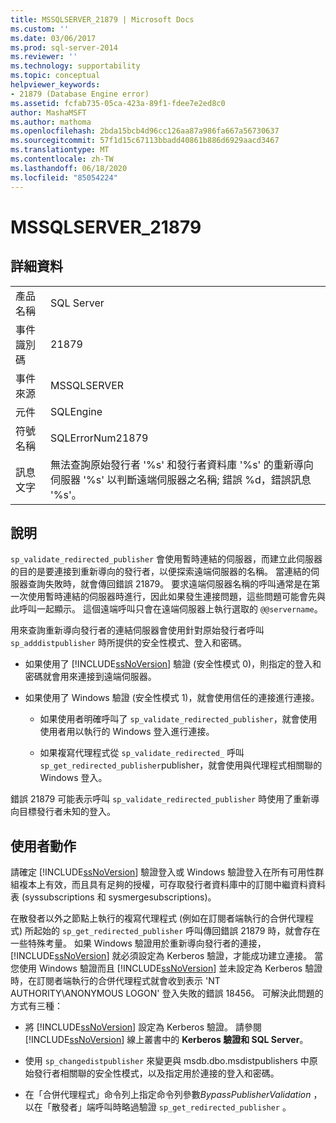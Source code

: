 ```yaml
---
title: MSSQLSERVER_21879 | Microsoft Docs
ms.custom: ''
ms.date: 03/06/2017
ms.prod: sql-server-2014
ms.reviewer: ''
ms.technology: supportability
ms.topic: conceptual
helpviewer_keywords:
- 21879 (Database Engine error)
ms.assetid: fcfab735-05ca-423a-89f1-fdee7e2ed8c0
author: MashaMSFT
ms.author: mathoma
ms.openlocfilehash: 2bda15bcb4d96cc126aa87a986fa667a56730637
ms.sourcegitcommit: 57f1d15c67113bbadd40861b886d6929aacd3467
ms.translationtype: MT
ms.contentlocale: zh-TW
ms.lasthandoff: 06/18/2020
ms.locfileid: "85054224"
---
```

# <a name="mssqlserver_21879"></a>MSSQLSERVER_21879
    
## <a name="details"></a>詳細資料  
  
|||  
|-|-|  
|產品名稱|SQL Server|  
|事件識別碼|21879|  
|事件來源|MSSQLSERVER|  
|元件|SQLEngine|  
|符號名稱|SQLErrorNum21879|  
|訊息文字|無法查詢原始發行者 '%s' 和發行者資料庫 '%s' 的重新導向伺服器 '%s' 以判斷遠端伺服器之名稱; 錯誤 %d，錯誤訊息 '%s'。|  
  
## <a name="explanation"></a>說明  
 `sp_validate_redirected_publisher` 會使用暫時連結的伺服器，而建立此伺服器的目的是要連接到重新導向的發行者，以便探索遠端伺服器的名稱。 當連結的伺服器查詢失敗時，就會傳回錯誤 21879。 要求遠端伺服器名稱的呼叫通常是在第一次使用暫時連結的伺服器時進行，因此如果發生連接問題，這些問題可能會先與此呼叫一起顯示。 這個遠端呼叫只會在遠端伺服器上執行選取的 `@@servername`。  
  
 用來查詢重新導向發行者的連結伺服器會使用針對原始發行者呼叫 `sp_adddistpublisher` 時所提供的安全性模式、登入和密碼。  
  
-   如果使用了 [!INCLUDE[ssNoVersion](../../includes/ssnoversion-md.md)] 驗證 (安全性模式 0)，則指定的登入和密碼就會用來連接到遠端伺服器。  
  
-   如果使用了 Windows 驗證 (安全性模式 1)，就會使用信任的連接進行連接。  
  
    -   如果使用者明確呼叫了 `sp_validate_redirected_publisher`，就會使用使用者用以執行的 Windows 登入進行連接。  
  
    -   如果複寫代理程式從 `sp_validate_redirected_` 呼叫 `sp_get_redirected_publisher`publisher，就會使用與代理程式相關聯的 Windows 登入。  
  
 錯誤 21879 可能表示呼叫 `sp_validate_redirected_publisher` 時使用了重新導向目標發行者未知的登入。  
  
## <a name="user-action"></a>使用者動作  
 請確定 [!INCLUDE[ssNoVersion](../../includes/ssnoversion-md.md)] 驗證登入或 Windows 驗證登入在所有可用性群組複本上有效，而且具有足夠的授權，可存取發行者資料庫中的訂閱中繼資料資料表 (syssubscriptions 和 sysmergesubscriptions)。  
  
 在散發者以外之節點上執行的複寫代理程式 (例如在訂閱者端執行的合併代理程式) 所起始的 `sp_get_redirected_publisher` 呼叫傳回錯誤 21879 時，就會存在一些特殊考量。 如果 Windows 驗證用於重新導向發行者的連接，[!INCLUDE[ssNoVersion](../../includes/ssnoversion-md.md)] 就必須設定為 Kerberos 驗證，才能成功建立連接。 當您使用 Windows 驗證而且 [!INCLUDE[ssNoVersion](../../includes/ssnoversion-md.md)] 並未設定為 Kerberos 驗證時，在訂閱者端執行的合併代理程式就會收到表示 'NT AUTHORITY\ANONYMOUS LOGON' 登入失敗的錯誤 18456。 可解決此問題的方式有三種：  
  
-   將 [!INCLUDE[ssNoVersion](../../includes/ssnoversion-md.md)] 設定為 Kerberos 驗證。 請參閱 [!INCLUDE[ssNoVersion](../../includes/ssnoversion-md.md)] 線上叢書中的 **Kerberos 驗證和 SQL Server**。  
  
-   使用 `sp_changedistpublisher` 來變更與 msdb.dbo.msdistpublishers 中原始發行者相關聯的安全性模式，以及指定用於連接的登入和密碼。  
  
-   在「合併代理程式」命令列上指定命令列參數*BypassPublisherValidation* ，以在「散發者」端呼叫時略過驗證 `sp_get_redirected_publisher` 。  
  
  
